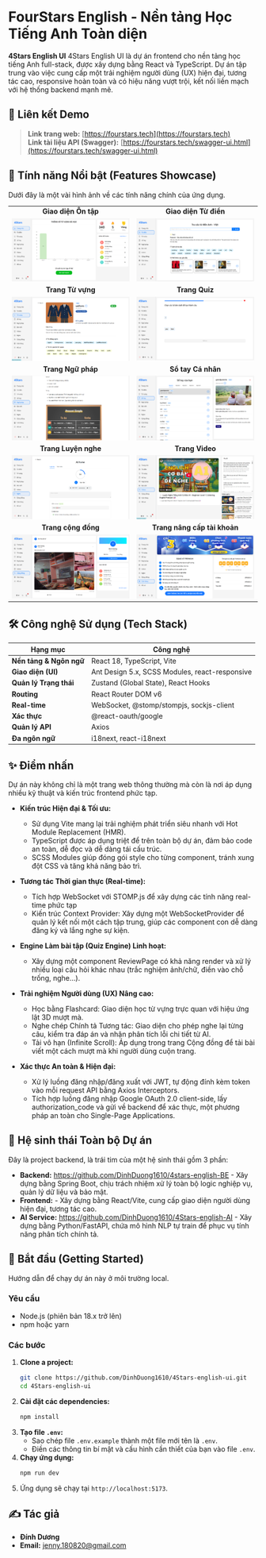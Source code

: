 # FourStars English - Nền tảng Học Tiếng Anh Toàn diện

**4Stars English UI** 4Stars English UI là dự án frontend cho nền tảng học tiếng Anh full-stack, được xây dựng bằng React và TypeScript. Dự án tập trung vào việc cung cấp một trải nghiệm người dùng (UX) hiện đại, tương tác cao, responsive hoàn toàn và có hiệu năng vượt trội, kết nối liền mạch với hệ thống backend mạnh mẽ.


## 🔗 Liên kết Demo

> **Link trang web:** [https://fourstars.tech](https://fourstars.tech)  
> **Link tài liệu API (Swagger):** [https://fourstars.tech/swagger-ui.html](https://fourstars.tech/swagger-ui.html)

## 🚀 Tính năng Nổi bật (Features Showcase)

Dưới đây là một vài hình ảnh về các tính năng chính của ứng dụng.

<table>
  <tr>
    <td align="center"><b>Giao diện Ôn tập</b></td>
    <td align="center"><b>Giao diện Từ điển</b></td>
  </tr>
  <tr>
    <td><img src="./readme_imgs/review.png" width="100%"></td>
    <td><img src="./readme_imgs/dictionary.png" width="100%"></td>
  </tr>
  <tr>
    <td align="center"><b>Trang Từ vựng</b></td>
    <td align="center"><b>Trang Quiz</b></td>
  </tr>
  <tr>
    <td><img src="./readme_imgs/vocabulary.png" width="100%"></td>
    <td><img src="./readme_imgs/quiz.png" width="100%"></td>
  </tr>
  <tr>
    <td align="center"><b>Trang Ngữ pháp</b></td>
    <td align="center"><b>Sổ tay Cá nhân</b></td>
  </tr>
    <tr>
    <td><img src="./readme_imgs/grammar.png" width="100%"></td>
    <td><img src="./readme_imgs/notebook.png" width="100%"></td>
  </tr>
  <tr>
    <td align="center"><b>Trang Luyện nghe</b></td>
    <td align="center"><b>Trang Video</b></td>
  </tr>
  <tr>
    <td><img src="./readme_imgs/listenning.png" width="100%"></td>
    <td><img src="./readme_imgs/video.png" width="100%"></td>
  </tr>
    <tr>
    <td align="center"><b>Trang cộng đồng</b></td>
    <td align="center"><b>Trang nâng cấp tài khoản</b></td>
  </tr>
  <tr>
    <td><img src="./readme_imgs/community.png" width="100%"></td>
    <td><img src="./readme_imgs/store.png" width="100%"></td>
  </tr>
</table>

## 🛠️ Công nghệ Sử dụng (Tech Stack)

| Hạng mục               | Công nghệ                                                                                                                              |
| ---------------------- | -------------------------------------------------------------------------------------------------------------------------------------- |
| **Nền tảng & Ngôn ngữ** | React 18, TypeScript, Vite                                                      |
| **Giao diện (UI)** | Ant Design 5.x, SCSS Modules, react-responsive                                                                                                         |
| **Quản lý Trạng thái** | Zustand (Global State), React Hooks                                                                                                                      |
| **Routing** | React Router DOM v6                                                                                                                               |
| **Real-time** | WebSocket, @stomp/stompjs, sockjs-client                                                                                                                     |
| **Xác thực** | @react-oauth/google                                                                          |
| **Quản lý API** | Axios                                                                                                         |
| **Đa ngôn ngữ** | i18next, react-i18next                                                                                                                    |

## ✨ Điểm nhấn

Dự án này không chỉ là một trang web thông thường mà còn là nơi áp dụng nhiều kỹ thuật và kiến trúc frontend phức tạp.


* **Kiến trúc Hiện đại & Tối ưu:**
    * Sử dụng Vite mang lại trải nghiệm phát triển siêu nhanh với Hot Module Replacement (HMR).
    * TypeScript được áp dụng triệt để trên toàn bộ dự án, đảm bảo code an toàn, dễ đọc và dễ dàng tái cấu trúc.
    * SCSS Modules giúp đóng gói style cho từng component, tránh xung đột CSS và tăng khả năng bảo trì.

* **Tương tác Thời gian thực (Real-time):**
    * Tích hợp WebSocket với STOMP.js để xây dựng các tính năng real-time phức tạp
    * Kiến trúc Context Provider: Xây dựng một WebSocketProvider để quản lý kết nối một cách tập trung, giúp các component con dễ dàng đăng ký và lắng nghe sự kiện.

* **Engine Làm bài tập (Quiz Engine) Linh hoạt:**
    * Xây dựng một component ReviewPage có khả năng render và xử lý nhiều loại câu hỏi khác nhau (trắc nghiệm ảnh/chữ, điền vào chỗ trống, nghe...).

* **Trải nghiệm Người dùng (UX) Nâng cao:**
    * Học bằng Flashcard: Giao diện học từ vựng trực quan với hiệu ứng lật 3D mượt mà.
    * Nghe chép Chính tả Tương tác: Giao diện cho phép nghe lại từng câu, kiểm tra đáp án và nhận phân tích lỗi chi tiết từ AI.
    * Tải vô hạn (Infinite Scroll): Áp dụng trong trang Cộng đồng để tải bài viết một cách mượt mà khi người dùng cuộn trang.

* **Xác thực An toàn & Hiện đại:**
    * Xử lý luồng đăng nhập/đăng xuất với JWT, tự động đính kèm token vào mỗi request API bằng Axios Interceptors.
    * Tích hợp luồng đăng nhập Google OAuth 2.0 client-side, lấy authorization_code và gửi về backend để xác thực, một phương pháp an toàn cho Single-Page Applications.

## 🌳 Hệ sinh thái Toàn bộ Dự án

Đây là project backend, là trái tim của một hệ sinh thái gồm 3 phần:

* **Backend:** https://github.com/DinhDuong1610/4stars-english-BE - Xây dựng bằng Spring Boot, chịu trách nhiệm xử lý toàn bộ logic nghiệp vụ, quản lý dữ liệu và bảo mật.
* **Frontend:**  - Xây dựng bằng React/Vite, cung cấp giao diện người dùng hiện đại, tương tác cao.
* **AI Service:** https://github.com/DinhDuong1610/4Stars-english-AI - Xây dựng bằng Python/FastAPI, chứa mô hình NLP tự train để phục vụ tính năng phân tích chính tả.

## 🚀 Bắt đầu (Getting Started)

Hướng dẫn để chạy dự án này ở môi trường local.

### Yêu cầu
* Node.js (phiên bản 18.x trở lên)
* npm hoặc yarn

### Các bước
1.  **Clone a project:**
    ```bash
    git clone https://github.com/DinhDuong1610/4Stars-english-ui.git
    cd 4Stars-english-ui
    ```
2.  **Cài đặt các dependencies:**
    ```bash
    npm install
3.  **Tạo file `.env`:**
    * Sao chép file `.env.example` thành một file mới tên là `.env`.
    * Điền các thông tin bí mật và cấu hình cần thiết của bạn vào file `.env`.
4.  **Chạy ứng dụng:**
    ```bash
    npm run dev
    ```
4.  Ứng dụng sẽ chạy tại `http://localhost:5173`.

## ✍️ Tác giả

* **Đính Dương**
* **Email:** jenny.180820@gmail.com

